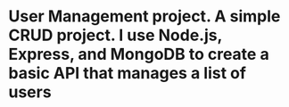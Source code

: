 # User Management project. A simple CRUD project. I use Node.js, Express, and MongoDB to create a basic API that manages a list of users
